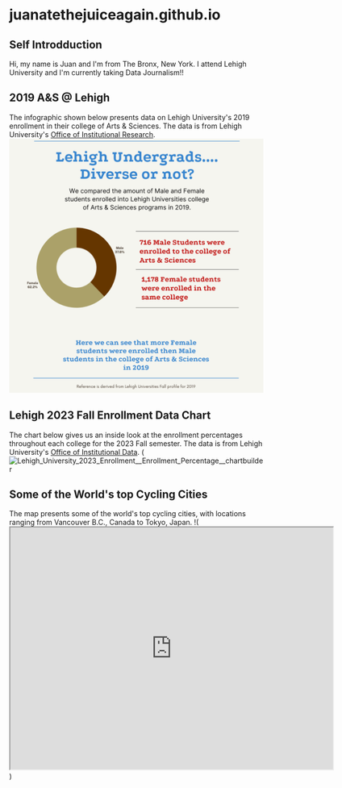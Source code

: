 # juanatethejuiceagain.github.io

## Self Introdduction
Hi, my name is Juan and I'm from The Bronx, New York. I attend Lehigh University and I'm currently taking Data Journalism!!

## 2019 A&S @ Lehigh 
The infographic shown below presents data on Lehigh University's 2019 enrollment in their college of Arts & Sciences. The data is from Lehigh University's [Office of Institutional Research](https://data.lehigh.edu/sites/oirsa.lehigh.edu/files/LUprofile_2019.pdf). 
![Inforgraphic](https://github.com/juanatethejuiceagain/juanatethejuiceagain.github.io/blob/main/Let's%20talk%20diversity.png?raw=true)

## Lehigh 2023 Fall Enrollment Data Chart 
The chart below gives us an inside look at the enrollment percentages throughout each college for the 2023 Fall semester. The data is from Lehigh University's [Office of Institutional Data](https://data.lehigh.edu/sites/oirsa.lehigh.edu/files/LUprofile_2023.pdf).
(![Lehigh_University_2023_Enrollment__Enrollment_Percentage__chartbuilder](https://github.com/juanatethejuiceagain/juanatethejuiceagain.github.io/assets/160577530/b5996bb9-1795-40bf-a862-91e347953bf1)

## Some of the World's top Cycling Cities
The map presents some of the world's top cycling cities, with locations ranging from Vancouver B.C., Canada to Tokyo, Japan. 
!(<iframe src="https://www.google.com/maps/d/u/1/embed?mid=1VQi_2WEqiRKzLK8HUJHjqMV_QcLcU34&ehbc=2E312F" width="640" height="480"></iframe>)
